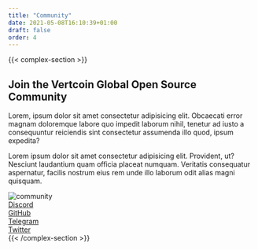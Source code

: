 ```yaml
---
title: "Community"
date: 2021-05-08T16:10:39+01:00
draft: false
order: 4
---
```


{{< complex-section >}}
<div class="section-columns">
	<div class="section-left">
		<h2>Join the Vertcoin Global Open Source Community</h2>
		<p>Lorem, ipsum dolor sit amet consectetur adipisicing elit. Obcaecati error magnam doloremque labore
			quo impedit laborum nihil, tenetur ad iusto a consequuntur reiciendis sint consectetur assumenda
			illo quod, ipsum expedita?</p>
		<p>Lorem ipsum dolor sit amet consectetur adipisicing elit. Provident, ut? Nesciunt laudantium quam
			officia placeat numquam. Veritatis consequatur aspernatur, facilis nostrum eius rem unde illo
			laborum odit alias magni quisquam.</p>
	</div>
	<div class="section-right section-image-container">
		<img src="https://picsum.photos/seed/dfnaj/1600/900" alt="community">
	</div>
</div>
<div class="section-bottom">
	<div class="max-width-64em">
		<div class="card-container flex-wrap">
			<a href="#">
				<div class="icon-card card">
					<span class="brand-icon fab fa-discord"></span>Discord
				</div>
			</a>
			<a href="#">
				<div class="icon-card card">
					<span class="brand-icon fab fa-github"></span>GitHub
				</div>
			</a>
			<a href="#">
				<div class="icon-card card">
					<span class="brand-icon fab fa-telegram"></span>Telegram
				</div>
			</a>
			<a href="#">
				<div class="icon-card card">
					<span class="brand-icon fab fa-twitter"></span>Twitter
				</div>
			</a>
		</div>
	</div>
</div>
{{< /complex-section >}}